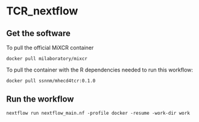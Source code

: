 # TCR_nextflow

## Get the software

To pull the official MiXCR container

```
docker pull milaboratory/mixcr
```

To pull the container with the R dependencies needed to run this workflow:

```
docker pull ssnnm/mhecd4tcr:0.1.0
```

## Run the workflow

```
nextflow run nextflow_main.nf -profile docker -resume -work-dir work
```
